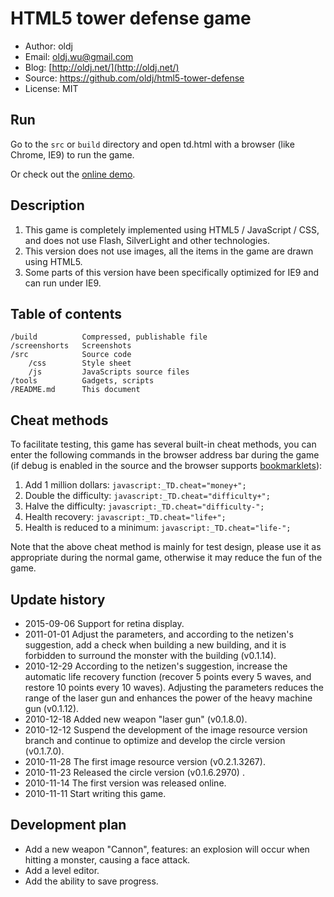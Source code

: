 # HTML5 tower defense game

 * Author: oldj
 * Email: oldj.wu@gmail.com
 * Blog: [http://oldj.net/](http://oldj.net/)
 * Source: https://github.com/oldj/html5-tower-defense
 * License: MIT


## Run

Go to the `src` or `build` directory and open td.html with a browser (like Chrome, IE9) to run the game.

Or check out the [online demo](http://oldj.net/static/html5-tower-defense/td.html).


## Description

1. This game is completely implemented using HTML5 / JavaScript / CSS, and does not use Flash, SilverLight and other technologies.
2. This version does not use images, all the items in the game are drawn using HTML5.
3. Some parts of this version have been specifically optimized for IE9 and can run under IE9. 


## Table of contents

    /build          Compressed, publishable file
    /screenshorts   Screenshots
    /src            Source code
        /css        Style sheet
        /js         JavaScripts source files
    /tools          Gadgets, scripts
    /README.md      This document


## Cheat methods

To facilitate testing, this game has several built-in cheat methods, you can enter the following commands in the browser address bar during the game (if debug is enabled in the source and the browser supports [bookmarklets](https://en.wikipedia.org/wiki/Bookmarklet)):

1. Add 1 million dollars: `javascript:_TD.cheat="money+";`
2. Double the difficulty: `javascript:_TD.cheat="difficulty+";`
3. Halve the difficulty: `javascript:_TD.cheat="difficulty-";`
4. Health recovery: `javascript:_TD.cheat="life+";`
5. Health is reduced to a minimum: `javascript:_TD.cheat="life-";`

Note that the above cheat method is mainly for test design, please use it as appropriate during the normal game, otherwise it may reduce the fun of the game. 


## Update history

 - 2015-09-06 Support for retina display.
 - 2011-01-01 Adjust the parameters, and according to the netizen's suggestion, add a check when building a new building, and it is forbidden to surround the monster with the building (v0.1.14).
 - 2010-12-29 According to the netizen's suggestion, increase the automatic life recovery function (recover 5 points every 5 waves, and restore 10 points every 10 waves). Adjusting the parameters reduces the range of the laser gun and enhances the power of the heavy machine gun (v0.1.12).
 - 2010-12-18 Added new weapon "laser gun" (v0.1.8.0).
 - 2010-12-12 Suspend the development of the image resource version branch and continue to optimize and develop the circle version (v0.1.7.0).
 - 2010-11-28 The first image resource version (v0.2.1.3267).
 - 2010-11-23 Released the circle version (v0.1.6.2970) .
 - 2010-11-14 The first version was released online.
 - 2010-11-11 Start writing this game. 


## Development plan

 - Add a new weapon "Cannon", features: an explosion will occur when hitting a monster, causing a face attack.
 - Add a level editor.
 - Add the ability to save progress. 
